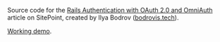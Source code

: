 Source code for the [Rails Authentication with OAuth 2.0 and OmniAuth](http://www.sitepoint.com/rails-authentication-oauth-2-0-omniauth/) article on
SitePoint,
created by Ilya Bodrov ([bodrovis.tech](http://bodrovis.tech)).

[Working demo](https://sitepoint-oauth2.herokuapp.com/).



